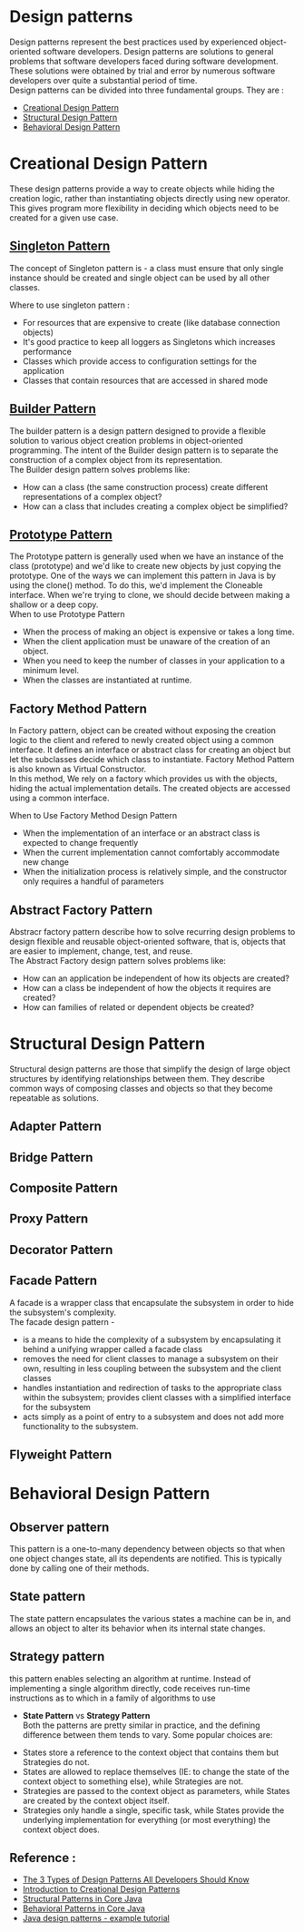 # Design patterns
Design patterns represent the best practices used by experienced object-oriented software developers. Design patterns are solutions to general problems that software developers faced during software development. These solutions were obtained by trial and error by numerous software developers over quite a substantial period of time.  
Design patterns can be divided into three fundamental groups. They are :
- [Creational Design Pattern](#creational-design-pattern)
- [Structural Design Pattern](#structural-design-pattern)
- [Behavioral Design Pattern](#behavioral-design-pattern)
 
 # Creational Design Pattern
 These design patterns provide a way to create objects while hiding the creation logic, rather than instantiating objects directly using new operator. This gives program more flexibility in deciding which objects need to be created for a given use case.
 
 ## [Singleton Pattern](https://github.com/haliban25/NSL/blob/main/Design%20Patterns/singletonPattern/singletonPatternExplanation.md)  
The concept of Singleton pattern is - a class must ensure that only single instance should be created and single object can be used by all other classes.  

Where to use singleton pattern :  
- For resources that are expensive to create (like database connection objects)
- It's good practice to keep all loggers as Singletons which increases performance
- Classes which provide access to configuration settings for the application
- Classes that contain resources that are accessed in shared mode

 ## [Builder Pattern](https://github.com/haliban25/NSL/blob/main/Design%20Patterns/builderPattern/builderPatternExplanation.md)
The builder pattern is a design pattern designed to provide a flexible solution to various object creation problems in object-oriented programming. The intent of the Builder design pattern is to separate the construction of a complex object from its representation.  
The Builder design pattern solves problems like:
- How can a class (the same construction process) create different representations of a complex object?
- How can a class that includes creating a complex object be simplified?

 ## [Prototype Pattern](https://github.com/haliban25/NSL/blob/main/Design%20Patterns/prototypePattern/prototypePatternExplanation.md)
 The Prototype pattern is generally used when we have an instance of the class (prototype) and we'd like to create new objects by just copying the prototype. One of the ways we can implement this pattern in Java is by using the clone() method. To do this, we'd implement the Cloneable interface. When we're trying to clone, we should decide between making a shallow or a deep copy.  
When to use Prototype Pattern  
- When the process of making an object is expensive or takes a long time.
- When the client application must be unaware of the creation of an object.
- When you need to keep the number of classes in your application to a minimum level.
- When the classes are instantiated at runtime.

 ## Factory Method Pattern
 In Factory pattern, object can be created without exposing the creation logic to the client and refered to newly created object using a common interface. It defines an interface or abstract class for creating an object but let the subclasses decide which class to instantiate. Factory Method Pattern is also known as Virtual Constructor.  
 In this method, We  rely on a factory which provides us with the objects, hiding the actual implementation details. The created objects are accessed using a common interface.  

 When to Use Factory Method Design Pattern
- When the implementation of an interface or an abstract class is expected to change frequently
- When the current implementation cannot comfortably accommodate new change
- When the initialization process is relatively simple, and the constructor only requires a handful of parameters

 ## Abstract Factory Pattern
 Abstracr factory pattern describe how to solve recurring design problems to design flexible and reusable object-oriented software, that is, objects that are easier to implement, change, test, and reuse.  
 The Abstract Factory design pattern solves problems like:
- How can an application be independent of how its objects are created?
- How can a class be independent of how the objects it requires are created?
- How can families of related or dependent objects be created?


# Structural Design Pattern
Structural design patterns are those that simplify the design of large object structures by identifying relationships between them. They describe common ways of composing classes and objects so that they become repeatable as solutions.  

## Adapter Pattern

## Bridge Pattern

## Composite Pattern

## Proxy Pattern

## Decorator Pattern

## Facade Pattern
A facade is a wrapper class that encapsulate the subsystem in order to hide the subsystem's complexity.  
The facade design pattern -
- is a means to hide the complexity of a subsystem by encapsulating it behind a unifying wrapper called a facade class
- removes the need for client classes to manage a subsystem on their own, resulting in less coupling between the subsystem and the client classes
- handles instantiation and redirection of tasks to the appropriate class within the subsystem; provides client classes with a simplified interface for the subsystem
- acts simply as a point of entry to a subsystem and does not add more functionality to the subsystem.  

## Flyweight Pattern

# Behavioral Design Pattern

 ## Observer pattern
This pattern is a one-to-many dependency between objects so that when one object changes state, all its dependents are notified. This is typically done by calling one of their methods.

## State pattern
The state pattern encapsulates the various states a machine can be in, and allows an object to alter its behavior when its internal state changes. 

## Strategy pattern
this pattern enables selecting an algorithm at runtime. Instead of implementing a single algorithm directly, code receives run-time instructions as to which in a family of algorithms to use

- **State Pattern** vs **Strategy Pattern**  
Both the patterns are pretty similar in practice, and the defining difference between them tends to vary. Some popular choices are:
* States store a reference to the context object that contains them but Strategies do not.
* States are allowed to replace themselves (IE: to change the state of the context object to something else), while Strategies are not.
* Strategies are passed to the context object as parameters, while States are created by the context object itself.
* Strategies only handle a single, specific task, while States provide the underlying implementation for everything (or most everything) the context object does.

## Reference :
- [The 3 Types of Design Patterns All Developers Should Know](https://www.freecodecamp.org/news/the-basic-design-patterns-all-developers-need-to-know/)
- [Introduction to Creational Design Patterns](https://www.baeldung.com/creational-design-patterns)
- [Structural Patterns in Core Java](https://www.baeldung.com/java-core-structural-patterns)
- [Behavioral Patterns in Core Java](https://www.baeldung.com/java-behavioral-patterns-jdk)
- [Java design patterns - example tutorial](https://www.journaldev.com/1827/java-design-patterns-example-tutorial)
